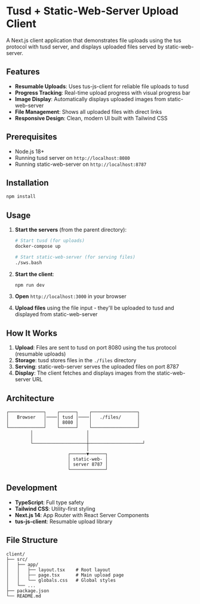# Tusd + Static-Web-Server Upload Client

A Next.js client application that demonstrates file uploads using the tus protocol with tusd server, and displays uploaded files served by static-web-server.

## Features

- **Resumable Uploads**: Uses tus-js-client for reliable file uploads to tusd
- **Progress Tracking**: Real-time upload progress with visual progress bar
- **Image Display**: Automatically displays uploaded images from static-web-server
- **File Management**: Shows all uploaded files with direct links
- **Responsive Design**: Clean, modern UI built with Tailwind CSS

## Prerequisites

- Node.js 18+
- Running tusd server on `http://localhost:8080`
- Running static-web-server on `http://localhost:8787`

## Installation

```bash
npm install
```

## Usage

1. **Start the servers** (from the parent directory):
   ```bash
   # Start tusd (for uploads)
   docker-compose up

   # Start static-web-server (for serving files)
   ./sws.bash
   ```

2. **Start the client**:
   ```bash
   npm run dev
   ```

3. **Open** `http://localhost:3000` in your browser

4. **Upload files** using the file input - they'll be uploaded to tusd and displayed from static-web-server

## How It Works

1. **Upload**: Files are sent to tusd on port 8080 using the tus protocol (resumable uploads)
2. **Storage**: tusd stores files in the `./files` directory
3. **Serving**: static-web-server serves the uploaded files on port 8787
4. **Display**: The client fetches and displays images from the static-web-server URL

## Architecture

```
┌─────────────┐    ┌──────┐    ┌─────────────────┐
│   Browser   │────│ tusd │────│   ./files/      │
│             │    │ 8080 │    │                 │
└─────────────┘    └──────┘    └─────────────────┘
         │                    │
         │                    │
         └────────────────────┼────────────────────┘
                              │
                       ┌──────▼──────┐
                       │ static-web- │
                       │ server 8787 │
                       └─────────────┘
```

## Development

- **TypeScript**: Full type safety
- **Tailwind CSS**: Utility-first styling
- **Next.js 14**: App Router with React Server Components
- **tus-js-client**: Resumable upload library

## File Structure

```
client/
├── src/
│   ├── app/
│   │   ├── layout.tsx    # Root layout
│   │   ├── page.tsx      # Main upload page
│   │   └── globals.css   # Global styles
│   └── ...
├── package.json
└── README.md
```

